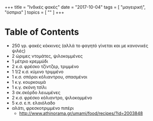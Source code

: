 +++
title = "Iνδικές φακές"
date = "2017-10-04"
tags = [ "μαγειρική", "όσπρια" ]
topics = [ "" ]
+++


# Table of Contents



-   250 γρ. φακές κόκκινες (αλλά το φαγητό γίνεται και με κανονικές ψιλές)
-   2 ώριμες ντομάτες, ψιλοκομμένες
-   1 μέτριο κρεμμύδι
-   2 κ.σ. φρέσκο τζίντζερ, τριμμένο
-   1 1/2 κ.σ. κύμινο τριμμένο
-   1 κ.σ. σπόροι κόλιαντρου, σπασμένοι
-   1 κ.γ. κουρκουμά
-   1 κ.γ. σκόνη τσίλι
-   3 σκ.σκόρδο λειωμένες
-   2 κ.σ. φρέσκο κόλιαντρο, ψιλοκομμένο
-   5 κ.σ. ε.π. ελαιόλαδο
-   αλάτι, φρεσκοτριμμένο πιπέρι
    -   <http://www.athinorama.gr/umami/food/recipes/?id=2003848>
